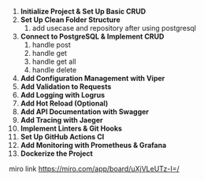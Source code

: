 1. **Initialize Project & Set Up Basic CRUD**
2. **Set Up Clean Folder Structure**
   1. add usecase and repository after using postgresql
3. **Connect to PostgreSQL & Implement CRUD**
   1. handle post
   2. handle get
   3. handle get all
   4. handle delete
4. **Add Configuration Management with Viper**
5. **Add Validation to Requests**
6. **Add Logging with Logrus**
7. **Add Hot Reload (Optional)**
8. **Add API Documentation with Swagger**
9. **Add Tracing with Jaeger**
10. **Implement Linters & Git Hooks**
11. **Set Up GitHub Actions CI**
12. **Add Monitoring with Prometheus & Grafana**
13. **Dockerize the Project**

miro link https://miro.com/app/board/uXjVLeUTz-I=/